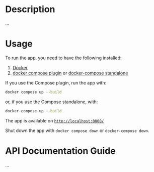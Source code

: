 # Description

...

# Usage

To run the app, you need to have the following installed:

1. [Docker](https://docs.docker.com/get-docker/)
2. [docker compose plugin](https://docs.docker.com/compose/install/linux/) or [docker-compose standalone](https://docs.docker.com/compose/install/other/)

If you use the Compose plugin, run the app with:

```zsh
docker compose up --build
```

or, if you use the Compose standalone, with:

```zsh
docker-compose up --build
```

The app is available on [`http://localhost:8000/`](http://localhost:8000/)

Shut down the app with `docker compose down` or `docker-compose down`.

# API Documentation Guide

...
